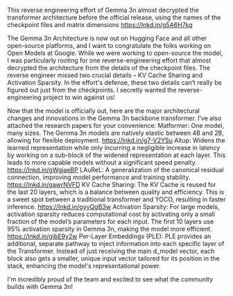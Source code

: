 This reverse engineering effort of Gemma 3n almost decrypted the transformer architecture before the official release, using the names of the checkpoint files and matrix dimensions https://lnkd.in/g5A6H7kq

The Gemma 3n Architecture is now out on Hugging Face and all other open-source platforms, and I want to congratulate the folks working on Open Models at Google. While we were working to open-source the model, I was particularly rooting for one reverse-engineering effort that almost decrypted the architecture from the details of the checkpoint files. The reverse engineer missed two crucial details – KV Cache Sharing and Activation Sparsity. In the effort's defense, these two details can’t really be figured out just from the checkpoints. I secretly wanted the reverse-engineering project to win against us!

Now that the model is officially out, here are the major architectural changes and innovations in the Gemma 3n backbone transformer. I’ve also attached the research papers for your convenience:
Matformer: One model, many sizes. The Gemma 3n models are natively elastic between 4B and 2B, allowing for flexible deployment. https://lnkd.in/g7-V2YSu
Altup: Widens the learned representation while only incurring a negligible increase in latency by working on a sub-block of the widened representation at each layer. This leads to more capable models without a significant speed penalty. https://lnkd.in/gWgjaeBP
LAuReL: A generalization of the canonical residual connection, improving model performance and training stability. https://lnkd.in/gawrNVFD
KV Cache Sharing: The KV Cache is reused for the last 20 layers, which is a balance between quality and efficiency. This is a sweet spot between a traditional transformer and YOCO, resulting in faster inference. https://lnkd.in/gyyQgB3w
Activation Sparsity: For large models, activation sparsity reduces computational cost by activating only a small fraction of the model’s parameters for each input. The first 10 layers use 95% activation sparsity in Gemma 3n, making the model more efficient. https://lnkd.in/gibE9y2w
Per-Layer Embeddings (PLE): PLE provides an additional, separate pathway to inject information into each specific layer of the Transformer. Instead of just receiving the main d_model vector, each block also gets a smaller, unique input vector tailored for its position in the stack, enhancing the model's representational power.

I'm incredibly proud of the team and excited to see what the community builds with Gemma 3n!
